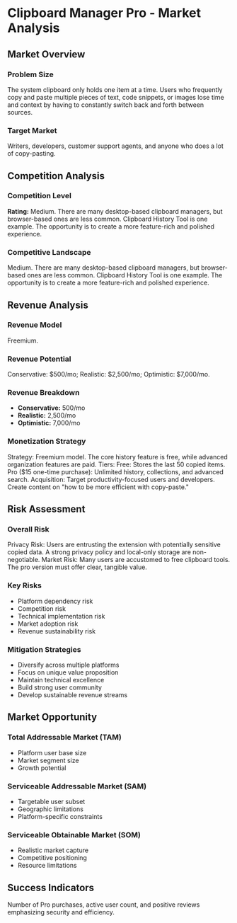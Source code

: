 # Clipboard Manager Pro - Market Analysis

## Market Overview

### Problem Size
The system clipboard only holds one item at a time. Users who frequently copy and paste multiple pieces of text, code snippets, or images lose time and context by having to constantly switch back and forth between sources.

### Target Market
Writers, developers, customer support agents, and anyone who does a lot of copy-pasting.

## Competition Analysis

### Competition Level
**Rating:** Medium. There are many desktop-based clipboard managers, but browser-based ones are less common. Clipboard History Tool is one example. The opportunity is to create a more feature-rich and polished experience.

### Competitive Landscape
Medium. There are many desktop-based clipboard managers, but browser-based ones are less common. Clipboard History Tool is one example. The opportunity is to create a more feature-rich and polished experience.

## Revenue Analysis

### Revenue Model
Freemium.

### Revenue Potential
Conservative: $500/mo; Realistic: $2,500/mo; Optimistic: $7,000/mo.

### Revenue Breakdown
- **Conservative:** 500/mo
- **Realistic:** 2,500/mo
- **Optimistic:** 7,000/mo

### Monetization Strategy
Strategy: Freemium model. The core history feature is free, while advanced organization features are paid. Tiers: Free: Stores the last 50 copied items. Pro ($15 one-time purchase): Unlimited history, collections, and advanced search. Acquisition: Target productivity-focused users and developers. Create content on "how to be more efficient with copy-paste."

## Risk Assessment

### Overall Risk
Privacy Risk: Users are entrusting the extension with potentially sensitive copied data. A strong privacy policy and local-only storage are non-negotiable. Market Risk: Many users are accustomed to free clipboard tools. The pro version must offer clear, tangible value.

### Key Risks
- Platform dependency risk
- Competition risk
- Technical implementation risk
- Market adoption risk
- Revenue sustainability risk

### Mitigation Strategies
- Diversify across multiple platforms
- Focus on unique value proposition
- Maintain technical excellence
- Build strong user community
- Develop sustainable revenue streams

## Market Opportunity

### Total Addressable Market (TAM)
- Platform user base size
- Market segment size
- Growth potential

### Serviceable Addressable Market (SAM)
- Targetable user subset
- Geographic limitations
- Platform-specific constraints

### Serviceable Obtainable Market (SOM)
- Realistic market capture
- Competitive positioning
- Resource limitations

## Success Indicators
Number of Pro purchases, active user count, and positive reviews emphasizing security and efficiency.
